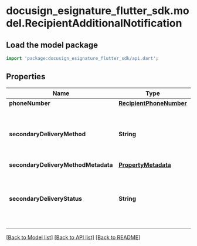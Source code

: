 # docusign_esignature_flutter_sdk.model.RecipientAdditionalNotification

## Load the model package
```dart
import 'package:docusign_esignature_flutter_sdk/api.dart';
```

## Properties
Name | Type | Description | Notes
------------ | ------------- | ------------- | -------------
**phoneNumber** | [**RecipientPhoneNumber**](RecipientPhoneNumber.md) |  | [optional] 
**secondaryDeliveryMethod** | **String** | The secondary delivery method. One of:  - `email` - `fax` - `SMS` - `offline`  | [optional] 
**secondaryDeliveryMethodMetadata** | [**PropertyMetadata**](PropertyMetadata.md) |  | [optional] 
**secondaryDeliveryStatus** | **String** | The status of the delivery. This property is read-only.  One of:  - `autoresponded` - `optedout` - `limitreached`  | [optional] 

[[Back to Model list]](../README.md#documentation-for-models) [[Back to API list]](../README.md#documentation-for-api-endpoints) [[Back to README]](../README.md)


